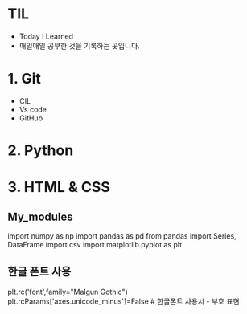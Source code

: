 # TIL

- Today I Learned
- 매일매일 공부한 것을 기록하는 곳입니다.



# 1. Git

- CIL
- Vs code
- GitHub


# 2. Python

# 3. HTML & CSS



## My_modules

import numpy as np
import pandas as pd
from pandas import Series, DataFrame
import csv
import matplotlib.pyplot as plt

## 한글 폰트 사용 

plt.rc('font',family="Malgun Gothic")
plt.rcParams['axes.unicode_minus']=False # 한글폰트 사용시 - 부호 표현
